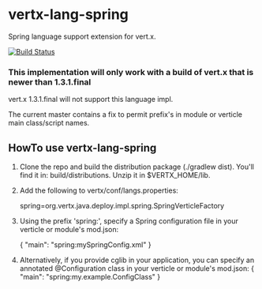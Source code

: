 # vertx-lang-spring

Spring language support extension for vert.x.

[![Build Status](https://travis-ci.org/vert-x/vertx-junit-annotations.png?branch=master)](https://travis-ci.org/swilliams-vmw/vertx-lang-spring)


### This implementation will only work with a build of vert.x that is newer than 1.3.1.final

vert.x 1.3.1.final will not support this language impl.

The current master contains a fix to permit prefix's in module or verticle main class/script names.


## HowTo use vertx-lang-spring


1. Clone the repo and build the distribution package (./gradlew dist).  You'll find it in: build/distributions. Unzip it in $VERTX_HOME/lib.


2. Add the following to vertx/conf/langs.properties:

    spring=org.vertx.java.deploy.impl.spring.SpringVerticleFactory


3. Using the prefix 'spring:', specify a Spring configuration file in your verticle or module's mod.json:

    {
      "main": "spring:mySpringConfig.xml"
    }


4. Alternatively, if you provide cglib in your application, you can specify an annotated @Configuration class in your verticle or module's mod.json:
    {
      "main": "spring:my.example.ConfigClass"
    }


